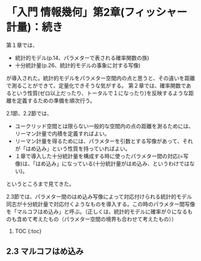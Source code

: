 # 「入門 情報幾何」第2章(フィッシャー計量)：続き

第１章では、
- 統計的モデル(p.14、パラメターで表される確率関数の族)
- 十分統計量(p.26、統計的モデルの事象に対する写像)

が導入された。統計的モデルをパラメター空間内の点と思うと、その違いを距離で測ることができて、定量化できそうな気がする。
第２章では、確率関数であるという性質(ゼロ以上だったり、トータルで１になったり)を反映するような距離を定義するための準備を順次行う。

2.1節、2.2節では、
- ユークリッド空間とは限らない一般的な空間内の点の距離を測るためには、リーマン計量で内積を定義すればよい。
- リーマン計量を得るためには、パラメターを引数とする写像があって、それが「はめ込み」という性質を持っていればよい。
- １章で導入した十分統計量を構成する時に使ったパラメター間の対応(=写像)は、「はめ込み」になっている(十分統計量がはめ込み、というわけではない)。

というところまで見てきた。

2.3節では、パラメター間のはめ込み写像によって対応付けられる統計的モデル同志が十分統計量で対応付くようなものを導入する。この時のパラメター間写像を「マルコフはめ込み」と呼ぶ。（正しくは、統計的モデルに確率が０になるものも含めて考えたもの（パラメター空間の境界も合わせて考えたもの））


1. TOC
{:toc}

## 2.3 マルコフはめ込み

